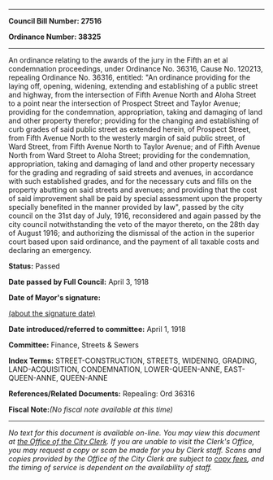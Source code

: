 

********

**Council Bill Number: 27516**
   
**Ordinance Number: 38325**
********

 An ordinance relating to the awards of the jury in the Fifth an et al condemnation proceedings, under Ordinance No. 36316, Cause No. 120213, repealing Ordinance No. 36316, entitled: "An ordinance providing for the laying off, opening, widening, extending and establishing of a public street and highway, from the intersection of Fifth Avenue North and Aloha Street to a point near the intersection of Prospect Street and Taylor Avenue; providing for the condemnation, appropriation, taking and damaging of land and other property therefor; providing for the changing and establishing of curb grades of said public street as extended herein, of Prospect Street, from Fifth Avenue North to the westerly margin of said public street, of Ward Street, from Fifth Avenue North to Taylor Avenue; and of Fifth Avenue North from Ward Street to Aloha Street; providing for the condemnation, appropriation, taking and damaging of land and other property necessary for the grading and regrading of said streets and avenues, in accordance with such established grades, and for the necessary cuts and fills on the property abutting on said streets and avenues; and providing that the cost of said improvement shall be paid by special assessment upon the property specially benefited in the manner provided by law", passed by the city council on the 31st day of July, 1916, reconsidered and again passed by the city council notwithstanding the veto of the mayor thereto, on the 28th day of August 1916; and authorizing the dismissal of the action in the superior court based upon said ordinance, and the payment of all taxable costs and declaring an emergency.

**Status:** Passed
   
**Date passed by Full Council:** April 3, 1918
   
**Date of Mayor's signature:**
   
[(about the signature date)](/~public/approvaldate.htm)
   
   
   
**Date introduced/referred to committee:** April 1, 1918
   
**Committee:** Finance, Streets & Sewers
   
   
**Index Terms:** STREET-CONSTRUCTION, STREETS, WIDENING, GRADING, LAND-ACQUISITION, CONDEMNATION, LOWER-QUEEN-ANNE, EAST-QUEEN-ANNE, QUEEN-ANNE

**References/Related Documents:** Repealing: Ord 36316

**Fiscal Note:**_(No fiscal note available at this time)_
********

_No text for this document is available on-line. You may view this document at [the Office of the City Clerk](http://www.seattle.gov/leg/clerk/contactUs.htm). If you are unable to visit the Clerk's Office, you may request a copy or scan be made for you by Clerk staff. Scans and copies provided by the Office of the City Clerk are subject to [copy fees](http://clerk.seattle.gov/~public/clerkfees.htm), and the timing of service is dependent on the availability of staff._

